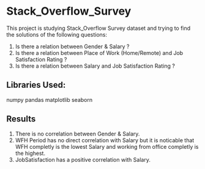 # Stack_Overflow_Survey
This project is studying Stack_Overflow Survey dataset and trying to find the solutions of the following questions:
  1. Is there a relation between Gender & Salary ?
  2. Is there a relation between Place of Work (Home/Remote) and Job Satisfaction Rating ?
  3. Is there a relation between Salary and Job Satisfaction Rating ?

## Libraries Used:
numpy
pandas
matplotlib
seaborn

## Results
  1. There is no correlation between Gender & Salary.
  2. WFH Period has no direct correlation with Salary but it is noticable that WFH completly is the lowest Salary and working from office completly is the highest.
  3. JobSatisfaction has a positive correlation with Salary.
